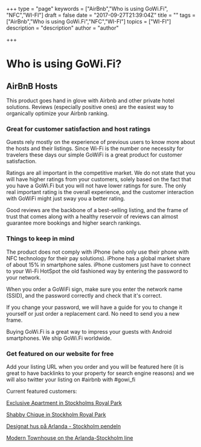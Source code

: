 +++
type = "page"
keywords = ["AirBnb","Who is using GoWi.Fi", "NFC","WI-FI"]
draft = false
date = "2017-09-27T21:39:04Z"
title = ""
tags = ["AirBnb","Who is using GoWi.Fi","NFC","WI-FI"]
topics = ["WI-FI"]
description = "description"
author = "author"

+++
# Who is using GoWi.Fi?

## AirBnB Hosts
This product goes hand in glove with Airbnb and other private hotel solutions. Reviews (especially positive ones) are the easiest way to organically optimize your Airbnb ranking.

### Great for customer satisfaction and host ratings
Guests rely mostly on the experience of previous users to know more about the hosts and their listings.
Since Wi-Fi is the number one necessity for travelers these days our simple GoWiFi is a great product for customer satisfaction.

Ratings are all important in the competitive market. We do not state that you will have higher ratings from your customers, solely based on the fact that you have a GoWi.Fi but you will not have lower ratings for sure.
The only real important rating is the overall experience, and the customer interaction with GoWiFi might just sway you a better rating.

Good reviews are the backbone of a best-selling listing, and the frame of trust that comes along with a healthy reservoir of reviews can almost guarantee more bookings and higher search rankings.

### Things to keep in mind
The product does not comply with iPhone (who only use their phone with NFC technology for their pay solutions). iPhone has a global market share of about 15% in smartphone sales.
iPhone customers just have to connect to your Wi-Fi HotSpot the old fashioned way by entering the password to your network.

When you order a GoWiFi sign, make sure you enter the network name (SSID), and the password correctly and check that it's correct.

If you change your password, we will have a guide for you to change it yourself or just order a replacement card. No need to send you a new frame.

Buying GoWi.Fi is a great way to impress your guests with Android smartphones. We ship GoWi.Fi worldwide.

### Get featured on our website for free
Add your listing URL when you order and you will be featured here (it is great to have backlinks to your property for search engine reasons) and we will also twitter your listing on #airbnb with #gowi_fi

Current featured customers:

[Exclusive Apartment in Stockholms Royal Park][1]

[Shabby Chique in Stockholm Royal Park][2]

[Designat hus på Arlanda - Stockholm pendeln][3]

[Modern Townhouse on the Arlanda-Stockholm line][4]


  [1]: https://www.airbnb.se/rooms/19807773
  [2]: https://www.airbnb.se/rooms/19975952
  [3]: https://www.airbnb.se/rooms/15102311
  [4]: https://www.airbnb.se/rooms/16788025
